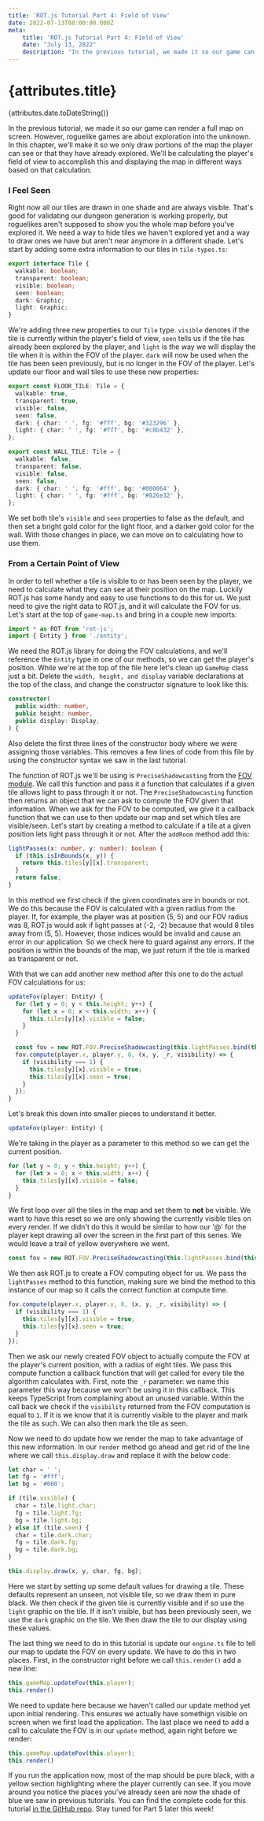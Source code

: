 ```yaml
---
title: 'ROT.js Tutorial Part 4: Field of View'
date: 2022-07-13T08:00:00.000Z
meta:
    title: 'ROT.js Tutorial Part 4: Field of View'
    date: "July 13, 2022"
    description: "In the previous tutorial, we made it so our game can render a full map on screen. However, roguelike games are about exploration into the unknown. In this chapter, we'll make it so we only draw portions of the map the player can see or that they have already explored. We'll be calculating the player's field of view to accomplish this and displaying the map in different ways based on that calculation."
---
```


# {attributes.title}
{attributes.date.toDateString()}

In the previous tutorial, we made it so our game can render a full map on screen. However, roguelike games are about
exploration into the unknown. In this chapter, we'll make it so we only draw portions of the map the player can see or that
they have already explored. We'll be calculating the player's field of view to accomplish this and displaying
the map in different ways based on that calculation. 

### I Feel Seen

Right now all our tiles are drawn in one shade and are always visible. That's good for validating our dungeon
generation is working properly, but roguelikes aren't supposed to show you the whole map before you've explored it. We
need a way to hide tiles we haven't explored yet and a way to draw ones we have but aren't near anymore in a different
shade. Let's start by adding some extra information to our tiles in `tile-types.ts`:

```typescript
export interface Tile {
  walkable: boolean;
  transparent: boolean;
  visible: boolean;
  seen: boolean;
  dark: Graphic;
  light: Graphic;
}
```

We're adding three new properties to our `Tile` type. `visible` denotes if the tile is currently within the player's
field of view, `seen` tells us if the tile has already been explored by the player, and `light` is the way we will display
the tile when it is within the FOV of the player. `dark` will now be used when the tile has been seen previously, but 
is no longer in the FOV of the player. Let's update our floor and wall tiles to use these new properties:

```typescript
export const FLOOR_TILE: Tile = {
  walkable: true,
  transparent: true,
  visible: false,
  seen: false,
  dark: { char: ' ', fg: '#fff', bg: '#323296' },
  light: { char: ' ', fg: '#fff', bg: '#c8b432' },
};

export const WALL_TILE: Tile = {
  walkable: false,
  transparent: false,
  visible: false,
  seen: false,
  dark: { char: ' ', fg: '#fff', bg: '#000064' },
  light: { char: ' ', fg: '#fff', bg: '#826e32' },
};
```

We set both tile's `visible` and `seen` properties to false as the default, and then set a bright gold color for the
light floor, and a darker gold color for the wall. With those changes in place, we can move on to calculating how to use
them.

### From a Certain Point of View

In order to tell whether a tile is visible to or has been seen by the player, we need to calculate what they can see
at their position on the map. Luckily ROT.js has some handy and easy to use functions to do this for us. We just need
to give the right data to ROT.js, and it will calculate the FOV for us. Let's start at the top of `game-map.ts` and 
bring in a couple new imports:

```typescript
import * as ROT from 'rot-js';
import { Entity } from './entity';
```

We need the ROT.js library for doing the FOV calculations, and we'll reference the `Entity` type in one of our methods, 
so we can get the player's position. While we're at the top of the file here let's clean up `GameMap` class just a bit.
Delete the `width, height, and display` variable declarations at the top of the class, and change the constructor signature
to look like this:

```typescript
constructor(
  public width: number,
  public height: number,
  public display: Display,
) {
```

Also delete the first three lines of the constructor body where we were assigning those variables. This removes a few 
lines of code from this file by using the constructor syntax we saw in the last tutorial. 

The function of ROT.js we'll be using is `PreciseShadowcasting` from the [FOV module](https://ondras.github.io/rot.js/manual/#fov).
We call this function and pass it a function that calculates if a given tile allows light to pass through it or not. The
`PreciseShadowcasting` function then returns an object that we can ask to compute the FOV given that information. When we
ask for the FOV to be computed, we give it a callback function that we can use to then update our map and set which tiles
are visible/seen. Let's start by creating a method to calculate if a tile at a given position lets light pass through it 
or not. After the `addRoom` method add this:

```typescript
lightPasses(x: number, y: number): boolean {
  if (this.isInBounds(x, y)) {
    return this.tiles[y][x].transparent;
  }
  return false;
}
```

In this method we first check if the given coordinates are in bounds or not. We do this because the FOV is calculated with
a given radius from the player. If, for example, the player was at position (5, 5) and our FOV radius was 8, ROT.js would
ask if light passes at (-2, -2) because that would 8 tiles away from (5, 5). However, those indices would be invalid and
cause an error in our application. So we check here to guard against any errors. If the position is within the bounds
of the map, we just return if the tile is marked as transparent or not. 

With that we can add another new method after this one to do the actual FOV calculations for us:

```typescript
updateFov(player: Entity) {
  for (let y = 0; y < this.height; y++) {
    for (let x = 0; x < this.width; x++) {
      this.tiles[y][x].visible = false;
    }
  }

  const fov = new ROT.FOV.PreciseShadowcasting(this.lightPasses.bind(this));
  fov.compute(player.x, player.y, 8, (x, y, _r, visibility) => {
    if (visibility === 1) {
      this.tiles[y][x].visible = true;
      this.tiles[y][x].seen = true;
    }
  });
}
```

Let's break this down into smaller pieces to understand it better.

```typescript
updateFov(player: Entity) {
```

We're taking in the player as a parameter to this method so we can get the current position. 

```typescript
for (let y = 0; y < this.height; y++) {
  for (let x = 0; x < this.width; x++) {
    this.tiles[y][x].visible = false;
  }
}
```

We first loop over all the tiles in the map and set them to **not** be visible. We want to have this reset so we are 
only showing the currently visible tiles on every render. If we didn't do this it would be similar to how our '@' for 
the player kept drawing all over the screen in the first part of this series. We would leave a trail of yellow everywhere
we went. 

```typescript
const fov = new ROT.FOV.PreciseShadowcasting(this.lightPasses.bind(this));
```

We then ask ROT.js to create a FOV computing object for us. We pass the `lightPasses` method to this function, making sure
we bind the method to this instance of our map so it calls the correct function at compute time.

```typescript
fov.compute(player.x, player.y, 8, (x, y, _r, visibility) => {
  if (visibility === 1) {
    this.tiles[y][x].visible = true;
    this.tiles[y][x].seen = true;
  }
});
```

Then we ask our newly created FOV object to actually compute the FOV at the player's current position, with a radius of 
eight tiles. We pass this compute function a callback function that will get called for every tile the algorithm calculates
with. First, note the `_r` parameter: we name this parameter this way because we won't be using it in this callback. This
keeps TypeScript from complaining about an unused variable. Within the call back we check if the `visibility` returned 
from the FOV computation is equal to `1`. If it is we know that it is currently visible to the player and mark the tile 
as such. We can also then mark the tile as seen.

Now we need to do update how we render the map to take advantage of this new information. In our `render` method go 
ahead and get rid of the line where we call `this.display.draw` and replace it with the below code:

```typescript
let char = ' ';
let fg = '#fff';
let bg = '#000';

if (tile.visible) {
  char = tile.light.char;
  fg = tile.light.fg;
  bg = tile.light.bg;
} else if (tile.seen) {
  char = tile.dark.char;
  fg = tile.dark.fg;
  bg = tile.dark.bg;
}

this.display.draw(x, y, char, fg, bg);
```

Here we start by setting up some default values for drawing a tile. These defaults represent an unseen, not visible tile,
so we draw them in pure black. We then check if the given tile is currently visible and if so use the `light` graphic on
the tile. If it isn't visible, but has been previously seen, we use the `dark` graphic on the tile. We then draw the tile
to our display using these values. 

The last thing we need to do in this tutorial is update our `engine.ts` file to tell our map to update the FOV on every
update. We have to do this in two places. First, in the constructor right before we call `this.render()` add a new line:

```typescript
this.gameMap.updateFov(this.player);
this.render()
```

We need to update here because we haven't called our update method yet upon initial rendering. This ensures we actually
have somethign visible on screen when we first load the application. The last place we need to add a call to calculate
the FOV is in our `update` method, again right before we render:

```typescript
this.gameMap.updateFov(this.player);
this.render()
```

If you run the application now, most of the map should be pure black, with a yellow section highlighting where the 
player currently can see. If you move around you notice the places you've already seen are now the shade of blue we 
saw in previous tutorials. You can find the complete code for this tutorial [in the GitHub repo](https://github.com/bodiddlie/js-rogue-tutorial/tree/part4).
Stay tuned for Part 5 later this week!